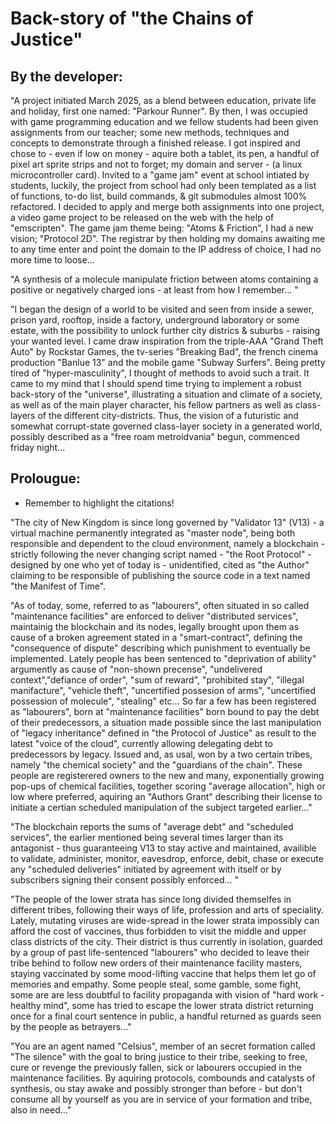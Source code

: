 # Back-story of "the Chains of Justice"

## By the developer:

"A project initiated March 2025, as a blend between education, private life and holiday,
first one named: "Parkour Runner". By then, I was occupied with game programming education and 
we fellow students had been given assignments from our teacher; some new methods, techniques
and concepts to demonstrate through a finished release. I got inspired and
chose to - even if low on money - aquire both a tablet, its pen, a handful of pixel art sprite strips
and not to forget; my domain and server - (a linux microcontroller card). Invited to a "game jam" event at school intiated by students, luckily, the project from school had only been templated as a list of functions, to-do list, build commands, & git submodules almost 100% refactored. I decided to apply and merge both assignments into one project, a video game project to be released on the web with the help of "emscripten". The game jam theme being: "Atoms & Friction", I had a new vision; "Protocol 2D". The registrar by then holding my domains awaiting me to any time enter and point the domain to the IP address of choice, I had no more time to loose...

"A synthesis of a molecule manipulate friction between atoms containing a positive or negatively charged
ions - at least from how I remember... "

"I began the design of a world to be visited and seen from inside a sewer, prison yard, rooftop, inside a factory, underground laboratory or some estate, with the possibility to unlock further city districs & suburbs - raising your wanted level. I came draw inspiration from the triple-AAA "Grand Theft Auto" by Rockstar Games, the tv-series "Breaking Bad", the french cinema production "Banlue 13" and the mobile game "Subway Surfers". Being pretty tired of "hyper-masculinity", I thought of methods to avoid such a trait. It came to my mind that I should spend time trying to implement a robust back-story of the "universe", illustrating a situation and climate of a society, as well as of the main player character, his fellow partners as well as class-layers of the different city-districts. Thus, the vision of a futuristic and somewhat corrupt-state governed class-layer society in a generated world, possibly described as a "free roam metroidvania" begun, commenced friday night...

## Prolougue:

- Remember to highlight the citations!

"The city of New Kingdom is since long governed by "Validator 13" (V13) - a virtual machine permanently integrated as "master node", being both responsible and dependent to the cloud environment, namely a blockchain - strictly following the never changing script named - "the Root Protocol" - designed by one who yet of today is - unidentified, cited as "the Author" claiming to be responsible of publishing the source code in a text named "the Manifest of Time".

"As of today, some, referred to as "labourers", often situated in so called "maintenance facilities" are enforced to deliver "distributed services", maintainig the blockchain and its nodes, legally brought upon them as cause of a broken agreement stated in a "smart-contract", defining the "consequence of dispute" describing which punishment to eventually be implemented. Lately people has been sentenced to "deprivation of ability" argumently as cause of "non-shown precense", "undelivered context","defiance of order", "sum of reward", "prohibited stay", "illegal manifacture", "vehicle theft", "uncertified possesion of arms", "uncertified possession of molecule", "stealing" etc... So far a few has been registered as "labourers", born at "maintenance facilities" born bound to pay the debt of their predecessors, a situation made possible since the last manipulation of "legacy inheritance" defined in "the Protocol of Justice" as result to the latest "voice of the cloud", currently allowing delegating debt to predecessors by legacy. Issued and, as usal, won by a two certain tribes, namely "the chemical society" and the "guardians of the chain". These people are registerered owners to the new and many, exponentially growing pop-ups of chemical facilities, together scoring "average allocation", high or low where preferred, aquiring an "Authors Grant" describing their license to initiate a certian scheduled manipulation of the subject  targeted earlier..."

"The blockchain reports the sums of "average debt" and "scheduled services", the earlier mentioned being several times larger than its antagonist - thus guaranteeing V13 to stay active and maintained, availible to validate, administer, monitor, eavesdrop, enforce, debit, chase or execute any "scheduled deliveries" initiated by agreement with itself or by subscribers signing their consent possibly enforced... "

"The people of the lower strata has since long divided themselfes in different tribes, following their ways of life, profession and arts of speciality. Lately, mutating viruses are wide-spread in the lower strata impossibly can afford the cost of vaccines, thus forbidden to visit the middle and upper class districts of the city. Their district is thus currently in isolation, guarded by a group of past life-sentenced "labourers" who decided to leave their tribe behind to follow new orders of their maintenance facility masters, staying vaccinated by some mood-lifting vaccine that helps them let go of memories and empathy. Some people steal, some gamble, some fight, some are are less doubtful to facility propaganda with vision of "hard work - healthy mind", some has tried to escape the lower strata district returning once for a final court sentence in public, a handful returned as guards seen by the people as betrayers..."

"You are an agent named "Celsius", member of an secret formation called "The silence" with the goal to bring justice to their tribe, seeking to free, cure or revenge the previously fallen, sick or labourers occupied in the maintenance facilities. By aquiring protocols, combounds and catalysts of synthesis, ou stay awake and possibly stronger than before - but don't consume all by yourself as you are in service of your formation and tribe, also in need..."